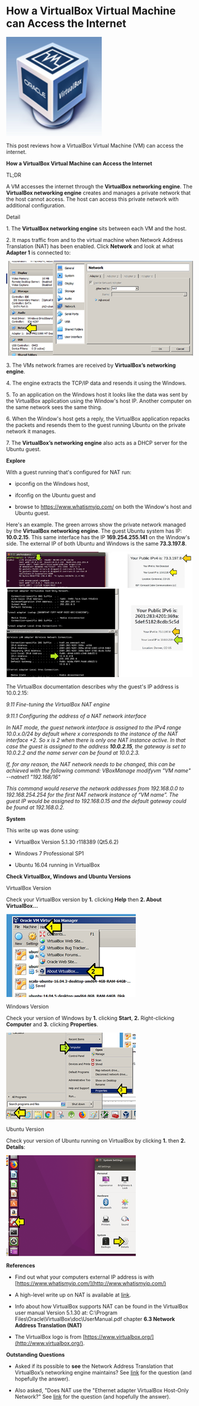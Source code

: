 # How a VirtualBox Virtual Machine can Access the Internet

![oracle_virtualbox_logo_1](oracle_virtualbox_logo_1.png)

This post reviews how a VirtualBox Virtual Machine (VM) can access the internet.

**How a VirtualBox Virtual Machine can Access the Internet**

TL;DR

A VM accesses the internet through the **VirtualBox networking engine**. The **VirtualBox networking engine** creates and manages a private network that the host cannot access. The host can access this private network with additional configuration.

Detail

1\. The **VirtualBox networking engine** sits between each VM and the host.

2\. It maps traffic from and to the virtual machine when Network Address Translation (NAT) has been enabled. Click **Network** and look at what **Adapter 1** is connected to:

![network_adaptor_1_2](network_adaptor_1_2.png)

3\. The VMs network frames are received by **VirtualBox’s networking engine**.

4\. The engine extracts the TCP/IP data and resends it using the Windows.

5\. To an application on the Windows host it looks like the data was sent by the VirtualBox application using the Window's host IP. Another computer on the same network sees the same thing.

6\. When the Window's host gets a reply, the VirtualBox application repacks the packets and resends them to the guest running Ubuntu on the private network it manages.

7\. The **VirtualBox’s networking engine** also acts as a DHCP server for the Ubuntu guest.

**Explore**

With a guest running that's configured for NAT run:

-   ipconfig on the Windows host,
    
-   ifconfig on the Ubuntu guest and
    
-   browse to https://www.whatismyip.com/ on both the Window's host and Ubuntu guest.
    

Here's an example. The green arrows show the private network managed by the **VirtualBox networking engine**. The guest Ubuntu system has IP: **10.0.2.15**. This same interface has the IP **169.254.255.141** on the Window's side. The external IP of both Ubuntu and Windows is the same **73.3.197.8**.

![ip_difference_3](ip_difference_3.png)

The VirtualBox documentation describes why the guest's IP address is 10.0.2.15:

_9.11 Fine-tuning the VirtualBox NAT engine_

_9.11.1 Configuring the address of a NAT network interface_

_In NAT mode, the guest network interface is assigned to the IPv4 range 10.0.x.0/24 by default where x corresponds to the instance of the NAT interface +2. So x is 2 when there is only one NAT instance active. In that case the guest is assigned to the address_ **_10.0.2.15_**_, the gateway is set to 10.0.2.2 and the name server can be found at 10.0.2.3._

_If, for any reason, the NAT network needs to be changed, this can be achieved with the following command:_ _VBoxManage modifyvm "VM name" --natnet1 "192.168/16"_

_This command would reserve the network addresses from 192.168.0.0 to 192.168.254.254_ _for the first NAT network instance of “VM name”. The guest IP would be assigned to_ _192.168.0.15 and the default gateway could be found at 192.168.0.2._

**System**

This write up was done using:

-   VirtualBox Version 5.1.30 r118389 (Qt5.6.2)
    
-   Windows 7 Professional SP1
    
-   Ubuntu 16.04 running in VirtualBox
    

**Check VirtualBox, Windows and Ubuntu Versions**

VirtualBox Version

Check your VirtualBox version by **1.** clicking **Help** then **2\. About VirtualBox...**

![about_virtualbox_4](about_virtualbox_4.png)

Windows Version

Check your version of Windows by **1.** clicking **Start**, **2.** Right-clicking **Computer** and **3.** clicking **Properties**.

![find_windows_properties_5](find_windows_properties_5.png)

Ubuntu Version

Check your version of Ubuntu running on VirtualBox by clicking **1.** then **2\. Details**:

![check_version_of_ubuntu_running_6](check_version_of_ubuntu_running_6.png)

**References**

-   Find out what your computers external IP address is with [https://www.whatismyip.com/](http://www.whatismyip.com/)
    
-   A high-level write up on NAT is available at [link](http://computer.howstuffworks.com/nat1.htm).
    
-   Info about how VirtualBox supports NAT can be found in the VirtualBox user manual Version 5.1.30 at: C:\\Program Files\\Oracle\\VirtualBox\\doc\\UserManual.pdf chapter **6.3 Network Address Translation (NAT)**
    
-   The VirtualBox logo is from [https://www.virtualbox.org/](http://www.virtualbox.org/).
    

**Outstanding Questions**

-   Asked if its possible to **see** the Network Address Translation that VirtualBox’s networking engine maintains? See [link](http://forums.virtualbox.org/viewtopic.php?f=1&t=87240) for the question (and hopefully the answer).
    
-   Also asked, "Does NAT use the "Ethernet adapter VirtualBox Host-Only Network?" See [link](http://forums.virtualbox.org/viewtopic.php?f=1&t=87241#p416734) for the question (and hopefully the answer).